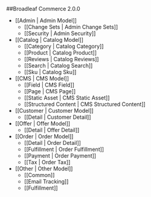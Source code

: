 ##Broadleaf Commerce 2.0.0

- [[Admin | Admin Model]]
    - [[Change Sets | Admin Change Sets]]
    - [[Security | Admin Security]]
- [[Catalog | Catalog Model]]
    - [[Category | Catalog Category]]
    - [[Product | Catalog Product]]
    - [[Reviews | Catalog Reviews]]
    - [[Search | Catalog Search]]
    - [[Sku | Catalog Sku]]
- [[CMS | CMS Model]]
    - [[Field | CMS Field]]     
    - [[Page | CMS Page]]
    - [[Static Asset | CMS Static Asset]]
    - [[Structured Content | CMS Structured Content]]
- [[Customer | Customer Model]]
    - [[Detail | Customer Detail]]
- [[Offer | Offer Model]]
    - [[Detail | Offer Detail]]
- [[Order | Order Model]]
    - [[Detail | Order Detail]]
    - [[Fulfillment | Order Fulfillment]]
    - [[Payment | Order Payment]]
    - [[Tax | Order Tax]]
- [[Other | Other Model]]
    - [[Common]]
    - [[Email Tracking]]
    - [[Fulfillment]]
